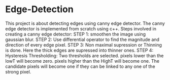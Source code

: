 # Edge-Detection
This project is about detecting edges using canny edge detector.
The canny edge detector is implemented from scratch using c++.
Steps involved in creating a canny edge detector:
STEP 1: smoothen the image using gaussian blur.
STEP 2: Use differential operator to find the magnitude and direction of every edge pixel.
STEP 3: Non maximal supression or Thinning is done. Here the thick edges are supressed into thinner ones.
STEP 4: Hysteresis Thresholding: Two thresholds are selected. pixels lower than the lowT will become zero. pixels higher than the HighT will become one. The candidate pixels will become one if they can be linked to any one of the strong pixel.
